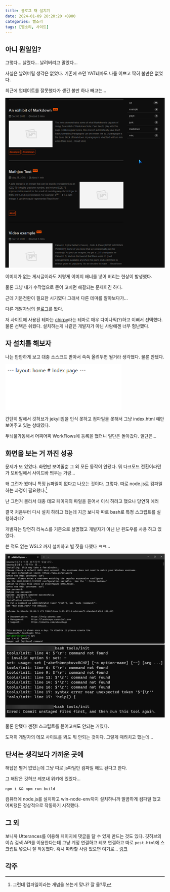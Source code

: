 ```yaml
---
title: 블로그 재 설치기
date: 2024-01-09 20:20:20 +0900
categories: 뻘소리
tags: [뻘소리, 사이트]
---
```


## 아니 뭔일임?

그렇다... 날렸다... 날려버리고 말았다...

사실은 날려버릴 생각은 없었다. 기존에 쓰던 YAT테마도 나름 이쁘고 딱히 불만은 없었다.

최근에 업데이트를 잘못했다가 생긴 불만 하나 빼고는...

![아니 어째서](/assets/img/post/24-01-09-01/01.png)

이미지가 없는 게시글이라도 저렇게 이미지 배너를 넣어 버리는 현상이 발생했다.

물론 그냥 내가 수작업으로 뜯어 고치면 해결되는 문제이긴 하다.

근데 기분전환이 필요한 시기였다 그래서 다른 테마를 알아보다가...

다른 개발자님의 [블로그](https://devpro.kr/posts/Github-%EB%B8%94%EB%A1%9C%EA%B7%B8-%EB%A7%8C%EB%93%A4%EA%B8%B0-(3)/)를 봤다.

저 사이트에 사용된 테마는 [chirpy](https://github.com/cotes2020/jekyll-theme-chirpy/)라는 테마로 매우 다이나믹(?)하고 이뻐서 선택했다. 물론 선택은 쉬웠다. 설치하는게 나같은 개발자가 아닌 사람에겐 너무 험난했다.

## 자 설치를 해보자

나는 만만하게 보고 대충 소스코드 받아서 쓱쓱 올려두면 될거라 생각했다. 물론 안됐다.

![으앙](/assets/img/post/24-01-09-01/02.png)

간단히 말해서 깃허브가 jekyll임을 인식 못하고 컴파일을 못해서 그냥 index.html 얘만 보여주고 있는 상태였다.

두뇌풀가동해서 어찌어찌 WorkFlows에 등록을 했더니 일단은 돌아갔다. 일단은...

## 화면을 보는 거 까진 성공

문제가 또 있었다. 화면만 보여줄뿐 그 외 모든 동작이 안됐다. 뭐 다크모드 전환이라던가 모바일에서 사이드바 띄우는 거랑...

왜 그런가 봤더니 특정 js파일이 없다고 나오는 것이다. 그렇다. 따로 node.js로 컴파일 하는 과정이 필요했다.[^2] 

난 그런거 몰라서 대충 데모 페이지의 파일을 뜯어서 이식 하려고 했으나 당연히 에러

결국 처음부터 다시 설치 하려고 했는데 지금 보니까 따로 bash로 특정 스크립트를 실행하라네? 

개발자는 당연히 리눅스를 기준으로 설명했고 개발자가 아닌 난 윈도우를 사용 하고 있었다.

쓴 적도 없는 WSL2 까지 설치하고 별 짓을 다했다 ㅋㅋ...

![자 이건 우분투라고 하는 거야](/assets/img/post/24-01-09-01/03.png)
![근데 에러가 났어](/assets/img/post/24-01-09-01/04.png)

물론 안됐다 젠장! 스크립트를 뜯어고쳐도 안되는 거였다.

도저히 개발자의 데모 사이트를 봐도 뭐 안되는 것이다. 그렇게 때려치고 했는데...

## 단서는 생각보다 가까운 곳에

해답은 별거 없었는데 그냥 따로 js파일만 컴파일 해도 된다고 한다.

그 해답은 깃허브 레포내 위키에 있었다...

```
npm i && npm run build
```

컴퓨터에 node.js를 설치하고 win-node-env까지 설치하니까 말끔하게 컴파일 했고 어찌됐든 정상적으로 작동하기 시작했다.

## 그 외

보니까 Utterances를 이용해 페이지에 댓글을 달 수 있게 만드는 것도 있다. 깃허브의 이슈 검색 API를 이용한다는데 그냥 계정 연결하고 레포 연결하고 따로 `post.html`에 스크립트 넣으니 잘 작동했다. 혹시 따라할 사람 있으면 여기로... [링크](https://www.irgroup.org/posts/utternace-comments-system/)

## 각주

[^1]: 사실 그 외에도 뭔가 꼬였는지 커밋을 넣을때 마다 에러를 뿜어내는 문제도 있었다. 근데 정상작동은 했다. 뭐지?
[^2]: 그런데 컴파일이라는 개념을 쓰는게 맞나? 잘 몰?루
